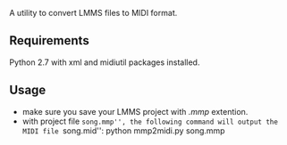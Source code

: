 A utility to convert LMMS files to MIDI format.

Requirements
---------------
Python 2.7 with xml and midiutil packages installed.

Usage
-------
- make sure you save your LMMS project with *.mmp* extention.
- with project file ``song.mmp'', the following command will output the MIDI file ``song.mid'':
        python mmp2midi.py song.mmp

